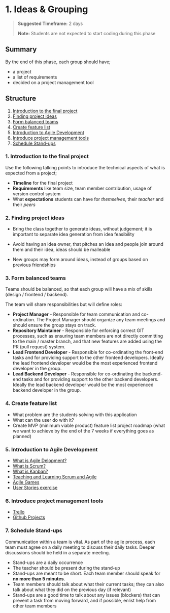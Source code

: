 # 1. Ideas & Grouping

> **Suggested Timeframe:** 2 days
> 
> **Note:** Students are not expected to start coding during this phase

## Summary

By the end of this phase, each group should have;

- a project
- a list of requirements
- decided on a project management tool

## Structure

1. [Introduction to the final project](#1-introduction-to-the-final-project)
2. [Finding project ideas](#2-finding-project-ideas)
3. [Form balanced teams](#3-form-balanced-teams)
4. [Create feature list](#4-create-feature-list)
5. [Introduction to Agile Development](#5-introduction-to-agile-development)
6. [Introduce project management tools](#6-introduce-project-management-tools)
7. [Schedule Stand-ups](#7-schedule-stand-ups)

### 1. Introduction to the final project

Use the following talking points to introduce the technical aspects of what is expected from a project;

- **Timeline** for the final project
- **Requirements** like team size, team member contribution, usage of version control system
- What **expectations** students can have for _themselves_, their _teacher_ and their _peers_

### 2. Finding project ideas

- Bring the class together to generate ideas, without judgement; it is important to separate idea generation from idea feasibility

- Avoid having an idea owner, that pitches an idea and people join around them and their idea, ideas should be malleable

- New groups may form around ideas, instead of groups based on previous friendships

### 3. Form balanced teams

Teams should be balanced, so that each group will have a mix of skills (design / frontend / backend).

The team will share responsibilities but will define roles:

- **Project Manager** - Responsible for team communication and co-ordination. The Project Manager should organize any team meetings and should ensure the group stays on track.
- **Repository Maintainer** - Responsible for enforcing correct GIT processes, such as ensuring team members are not directly committing to the main / master branch, and that new features are added using the PR (pull request) system.
- **Lead Frontend Developer** - Responsible for co-ordinating the front-end tasks and for providing support to the other frontend developers. Ideally the lead frontend developer would be the most experienced frontend developer in the group.
- **Lead Backend Developer** - Responsible for co-ordinating the backend-end tasks and for providing support to the other backend developers. Ideally the lead backend developer would be the most experienced backend developer in the group.

### 4. Create feature list

- What problem are the students solving with this application
- What can the user do with it?
- Create MVP (minimum viable product) feature list project roadmap (what we want to achieve by the end of the 7 weeks if everything goes as planned)

### 5. Introduction to Agile Development

- [What is Agile Delopment?](./AGILE.md)
- [What is Scrum?](./SCRUM.md)
- [What is Kanban?](./KANBAN.md)
- [Teaching and Learning Scrum and Agile](https://www.linkedin.com/pulse/teaching-learning-scrum-agile-values-puzzle-game-ignacio-paz/)
- [Agile Games](https://www.tastycupcakes.org/)
- [User Stories exercise](https://courses.cs.ut.ee/MTAT.03.244/2016_fall/uploads/Main/SPM2-Ex1.pdf)

### 6. Introduce project management tools

- [Trello](https://trello.com/)
- [Github Projects](https://github.com/features/issues)

### 7. Schedule Stand-ups

Communication within a team is vital. As part of the agile process, each team must agree on a daily meeting to discuss their daily tasks. Deeper discussions should be held in a separate meeting.

- Stand-ups are a daily occurrence
- The teacher should be present during the stand-up
- Stand-ups are meant to be short. Each team member should speak for **no more than 5 minutes**.
- Team members should talk about what their current tasks; they can also talk about what they did on the previous day (if relevant)
- Stand-ups are a good time to talk about any issues (blockers) that can prevent a task from moving forward, and if possible, enlist help from other team members

